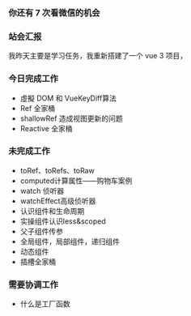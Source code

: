 ### 你还有 7 次看微信的机会

### 站会汇报

我昨天主要是学习任务，我重新搭建了一个 vue 3 项目，

### 今日完成工作

- 虛擬 DOM 和 VueKeyDiff算法
- Ref 全家桶
- shallowRef 造成视图更新的问题
- Reactive 全家桶

### 未完成工作

- toRef、toRefs、toRaw
- computed计算属性——购物车案例
- watch 侦听器
- watchEffect高级侦听器
- 认识组件和生命周期
- 实操组件认识less&scoped
- 父子组件传参
- 全局组件，局部组件，递归组件
- 动态组件
- 插槽全家桶

### 需要协调工作

- 什么是工厂函数